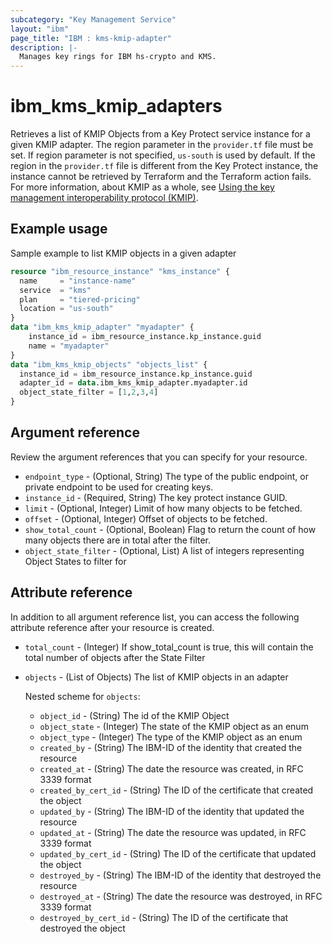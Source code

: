 ```yaml
---
subcategory: "Key Management Service"
layout: "ibm"
page_title: "IBM : kms-kmip-adapter"
description: |-
  Manages key rings for IBM hs-crypto and KMS.
---
```


# ibm_kms_kmip_adapters
Retrieves a list of KMIP Objects from a Key Protect service instance for a given KMIP adapter. The region parameter in the `provider.tf` file must be set. If region parameter is not specified, `us-south` is used by default. If the region in the `provider.tf` file is different from the Key Protect instance, the instance cannot be retrieved by  Terraform and the  Terraform action fails.
For more information, about KMIP as a whole, see [Using the key management interoperability protocol (KMIP)](https://cloud.ibm.com/docs/key-protect?topic=key-protect-kmip&interface=ui).


## Example usage 
Sample example to list KMIP objects in a given adapter

```terraform
resource "ibm_resource_instance" "kms_instance" {
  name     = "instance-name"
  service  = "kms"
  plan     = "tiered-pricing"
  location = "us-south"
}
data "ibm_kms_kmip_adapter" "myadapter" {
    instance_id = ibm_resource_instance.kp_instance.guid
    name = "myadapter"
}
data "ibm_kms_kmip_objects" "objects_list" {
  instance_id = ibm_resource_instance.kp_instance.guid
  adapter_id = data.ibm_kms_kmip_adapter.myadapter.id
  object_state_filter = [1,2,3,4]
}
```


## Argument reference
Review the argument references that you can specify for your resource. 

- `endpoint_type` - (Optional, String) The type of the public endpoint, or private endpoint to be used for creating keys.
- `instance_id` - (Required, String) The key protect instance GUID.
- `limit` - (Optional, Integer) Limit of how many objects to be fetched.
- `offset` - (Optional, Integer) Offset of objects to be fetched.
- `show_total_count` - (Optional, Boolean) Flag to return the count of how many objects there are in total after the filter.
- `object_state_filter` - (Optional, List) A list of integers representing Object States to filter for

## Attribute reference
In addition to all argument reference list, you can access the following attribute reference after your resource is created.

- `total_count` - (Integer) If show_total_count is true, this will contain the total number of objects after the State Filter
- `objects` - (List of Objects) The list of KMIP objects in an adapter

    Nested scheme for `objects`:
    - `object_id` - (String) The id of the KMIP Object
    - `object_state` - (Integer) The state of the KMIP object as an enum
    - `object_type` - (Integer) The type of the KMIP object as an enum
    - `created_by` - (String) The IBM-ID of the identity that created the resource
    - `created_at` - (String) The date the resource was created, in RFC 3339 format
    - `created_by_cert_id` - (String) The ID of the certificate that created the object
    - `updated_by` - (String) The IBM-ID of the identity that updated the resource
    - `updated_at` - (String) The date the resource was updated, in RFC 3339 format
    - `updated_by_cert_id` - (String) The ID of the certificate that updated the object
    - `destroyed_by` - (String) The IBM-ID of the identity that destroyed the resource
    - `destroyed_at` - (String) The date the resource was destroyed, in RFC 3339 format
    - `destroyed_by_cert_id` - (String) The ID of the certificate that destroyed the object